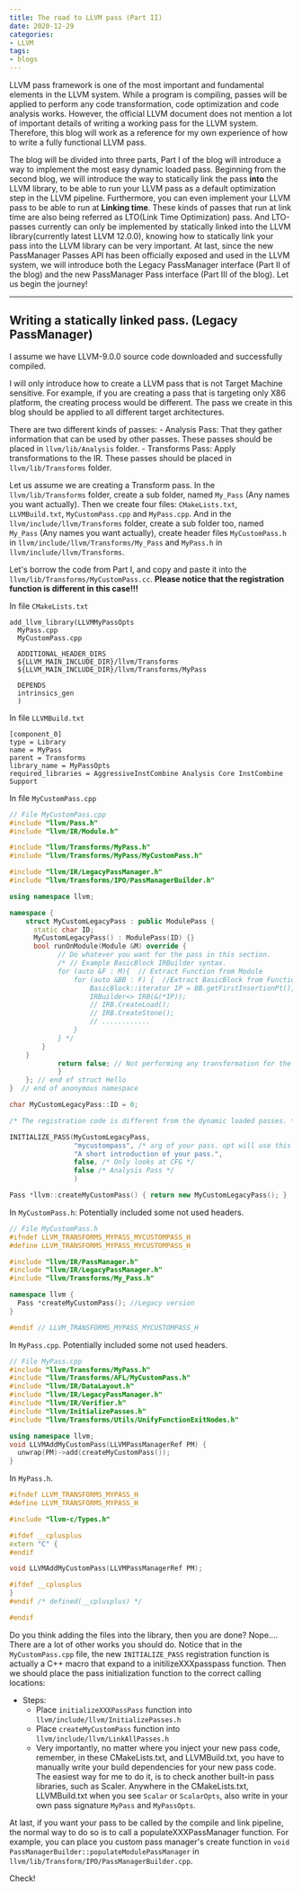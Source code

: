 ```yaml
---
title: The road to LLVM pass (Part II)
date: 2020-12-29
categories:
- LLVM
tags:
- blogs
---
```


LLVM pass framework is one of the most important and fundamental elements in the LLVM system. While a program is compiling, passes will be applied to perform any code transformation, code optimization and code analysis works. However, the official LLVM document does not mention a lot of important details of writing a working pass for the LLVM system. Therefore, this blog will work as a reference for my own experience of how to write a fully functional LLVM pass.

The blog will be divided into three parts, Part I of the blog will introduce a way to implement the most easy dynamic loaded pass. Beginning from the second blog, we will introduce the way to statically link the pass **into** the LLVM library, to be able to run your LLVM pass as a default optimization step in the LLVM pipeline. Furthermore, you can even implement your LLVM pass to be able to run at **Linking time**. These kinds of passes that run at link time are also being referred as LTO(Link Time Optimization) pass. And LTO-passes currently can only be implemented by statically linked into the LLVM library(currently latest LLVM 12.0.0), knowing how to statically link your pass into the LLVM library can be very important. At last, since the new PassManager Passes API has been officially exposed and used in the LLVM system, we will introduce both the Legacy PassManager interface (Part II of the blog) and the new PassManager Pass interface (Part III of the blog). Let us begin the journey!



-----------------------------------------------------------------------------------------

## Writing a statically linked pass. (Legacy PassManager)

I assume we have LLVM-9.0.0 source code downloaded and successfully compiled. 

I will only introduce how to create a LLVM pass that is not Target Machine sensitive. For example, if you are creating a pass that is targeting only X86 platform, the creating process would be different. The pass we create in this blog should be applied to all different target architectures. 

There are two different kinds of passes: 
    - Analysis Pass: That they gather information that can be used by other passes. These passes should be placed in `llvm/lib/Analysis` folder.
    - Transforms Pass: Apply transformations to the IR. These passes should be placed in `llvm/lib/Transforms` folder. 

Let us assume we are creating a Transform pass. In the `llvm/lib/Transforms` folder, create a sub folder, named `My_Pass` (Any names you want actually). Then we create four files: `CMakeLists.txt`, `LLVMBuild.txt`, `MyCustomPass.cpp` and `MyPass.cpp`. And in the `llvm/include/llvm/Transforms` folder, create a sub folder too, named `My_Pass` (Any names you want actually), create header files `MyCustomPass.h` in `llvm/include/llvm/Transforms/My_Pass` and `MyPass.h` in `llvm/include/llvm/Transforms`.

Let's borrow the code from Part I, and copy and paste it into the `llvm/lib/Transforms/MyCustomPass.cc`. **Please notice that the registration function is different in this case!!!**

In file `CMakeLists.txt`

```
add_llvm_library(LLVMMyPassOpts
  MyPass.cpp
  MyCustomPass.cpp

  ADDITIONAL_HEADER_DIRS
  ${LLVM_MAIN_INCLUDE_DIR}/llvm/Transforms
  ${LLVM_MAIN_INCLUDE_DIR}/llvm/Transforms/MyPass

  DEPENDS
  intrinsics_gen
  )

```

In file `LLVMBuild.txt`

```
[component_0]
type = Library
name = MyPass
parent = Transforms
library_name = MyPassOpts
required_libraries = AggressiveInstCombine Analysis Core InstCombine Support
```

In file `MyCustomPass.cpp`

```c++
// File MyCustomPass.cpp
#include "llvm/Pass.h"
#include "llvm/IR/Module.h"

#include "llvm/Transforms/MyPass.h"
#include "llvm/Transforms/MyPass/MyCustomPass.h"

#include "llvm/IR/LegacyPassManager.h"
#include "llvm/Transforms/IPO/PassManagerBuilder.h"

using namespace llvm;

namespace {
    struct MyCustomLegacyPass : public ModulePass {
      static char ID;
      MyCustomLegacyPass() : ModulePass(ID) {}
      bool runOnModule(Module &M) override {
            // Do whatever you want for the pass in this section.
            /* // Example BasicBlock IRBuilder syntax.
            for (auto &F : M){  // Extract Function from Module
                for (auto &BB : F) {  //Extract BasicBlock from Function
                    BasicBlock::iterator IP = BB.getFirstInsertionPt();
                    IRBuilder<> IRB(&(*IP));
                    // IRB.CreateLoad();
                    // IRB.CreateStone();
                    // ............
                }
            } */
        }
    }
            return false; // Not performing any transformation for the IR.
            }
    }; // end of struct Hello
}  // end of anonymous namespace

char MyCustomLegacyPass::ID = 0;

/* The registration code is different from the dynamic loaded passes. */

INITIALIZE_PASS(MyCustomLegacyPass, 
                "mycustompass", /* arg of your pass. opt will use this arg to identify and call your pass.*/
                "A short introduction of your pass.", 
                false, /* Only looks at CFG */
                false /* Analysis Pass */
                )

Pass *llvm::createMyCustomPass() { return new MyCustomLegacyPass(); }
```

In `MyCustomPass.h`: Potentially included some not used headers.

```c++
// File MyCustomPass.h
#ifndef LLVM_TRANSFORMS_MYPASS_MYCUSTOMPASS_H
#define LLVM_TRANSFORMS_MYPASS_MYCUSTOMPASS_H

#include "llvm/IR/PassManager.h"
#include "llvm/IR/LegacyPassManager.h"
#include "llvm/Transforms/My_Pass.h"

namespace llvm {
  Pass *createMyCustomPass(); //Legacy version
}

#endif // LLVM_TRANSFORMS_MYPASS_MYCUSTOMPASS_H
```

In `MyPass.cpp`. Potentially included some not used headers.

```C++
// File MyPass.cpp
#include "llvm/Transforms/MyPass.h"
#include "llvm/Transforms/AFL/MyCustomPass.h"
#include "llvm/IR/DataLayout.h"
#include "llvm/IR/LegacyPassManager.h"
#include "llvm/IR/Verifier.h"
#include "llvm/InitializePasses.h"
#include "llvm/Transforms/Utils/UnifyFunctionExitNodes.h"

using namespace llvm;
void LLVMAddMyCustomPass(LLVMPassManagerRef PM) {
  unwrap(PM)->add(createMyCustomPass());
}
```

In `MyPass.h`.

```C++
#ifndef LLVM_TRANSFORMS_MYPASS_H
#define LLVM_TRANSFORMS_MYPASS_H

#include "llvm-c/Types.h"

#ifdef __cplusplus
extern "C" {
#endif

void LLVMAddMyCustomPass(LLVMPassManagerRef PM);

#ifdef __cplusplus
}
#endif /* defined(__cplusplus) */

#endif
```

Do you think adding the files into the library, then you are done? Nope.... There are a lot of other works you should do. Notice that in the `MyCustomPass.cpp` file, the new `INITIALIZE_PASS` registration function is actually a C++ macro that expand to a initilizeXXXpasspass function. Then we should place the pass initialization function to the correct calling locations:

- Steps:
    - Place `initializeXXXPassPass` function into `llvm/include/llvm/InitializePasses.h`
    - Place `createMyCustomPass` function into `llvm/include/llvm/LinkAllPasses.h`
    - Very importantly, no matter where you inject your new pass code, remember, in these CMakeLists.txt, and LLVMBuild.txt, you have to manually write your build dependencies for your new pass code. The easiest way for me to do it, is to check another built-in pass libraries, such as Scaler. Anywhere in the CMakeLists.txt, LLVMBuild.txt when you see `Scalar` or `ScalarOpts`, also write in your own pass signature `MyPass` and `MyPassOpts`. 

At last, if you want your pass to be called by the compile and link pipeline, the normal way to do so is to call a populateXXXPassManager function. For example, you can place you custom pass manager's create function in `void PassManagerBuilder::populateModulePassManager` in `llvm/lib/Transform/IPO/PassManagerBuilder.cpp`. 

Check!



